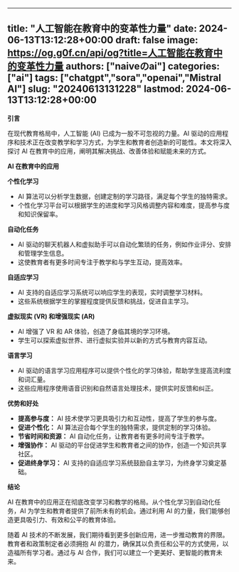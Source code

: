 
---
title: "人工智能在教育中的变革性力量"
date: 2024-06-13T13:12:28+00:00
draft: false
image: https://og.g0f.cn/api/og?title=人工智能在教育中的变革性力量
authors: ["naiveのai"]
categories: ["ai"]
tags: ["chatgpt","sora","openai","Mistral AI"]
slug: "20240613131228"
lastmod: 2024-06-13T13:12:28+00:00
---
**引言**

在现代教育格局中，人工智能 (AI) 已成为一股不可忽视的力量。AI 驱动的应用程序和技术正在改变教学和学习方式，为学生和教育者创造新的可能性。本文将深入探讨 AI 在教育中的应用，阐明其解决挑战、改善体验和赋能未来的方式。

**AI 在教育中的应用**

**个性化学习**

* AI 算法可以分析学生数据，创建定制的学习路径，满足每个学生的独特需求。
* 个性化学习平台可以根据学生的进度和学习风格调整内容和难度，提高参与度和知识保留率。

**自动化任务**

* AI 驱动的聊天机器人和虚拟助手可以自动化繁琐的任务，例如作业评分、安排和管理学生信息。
* 这使教育者有更多时间专注于教学和与学生互动，提高效率。

**自适应学习**

* AI 支持的自适应学习系统可以响应学生的表现，实时调整学习材料。
* 这些系统根据学生的掌握程度提供反馈和挑战，促进自主学习。

**虚拟现实 (VR) 和增强现实 (AR)**

* AI 增强了 VR 和 AR 体验，创造了身临其境的学习环境。
* 学生可以探索虚拟世界、进行虚拟实验并以新的方式与教育内容互动。

**语言学习**

* AI 驱动的语言学习应用程序可以提供个性化的学习体验，帮助学生提高流利度和词汇量。
* 这些应用程序使用语音识别和自然语言处理技术，提供实时反馈和纠正。

**优势和好处**

* **提高参与度：** AI 技术使学习更具吸引力和互动性，提高了学生的参与度。
* **促进个性化：** AI 算法迎合每个学生的独特需求，提供定制的学习体验。
* **节省时间和资源：** AI 自动化任务，让教育者有更多时间专注于教学。
* **增强协作：** AI 驱动的平台促进学生和教育者之间的协作，创造一个知识共享社区。
* **促进终身学习：** AI 支持的自适应学习系统鼓励自主学习，为终身学习奠定基础。

**结论**

AI 在教育中的应用正在彻底改变学习和教学的格局。从个性化学习到自动化任务，AI 为学生和教育者提供了前所未有的机会。通过利用 AI 的力量，我们能够创造更具吸引力、有效和公平的教育体验。

随着 AI 技术的不断发展，我们期待看到更多创新应用，进一步推动教育的界限。教育者和政策制定者必须拥抱 AI 的潜力，确保其以负责任和公平的方式使用，以造福所有学习者。通过与 AI 合作，我们可以建立一个更美好、更智能的教育未来。